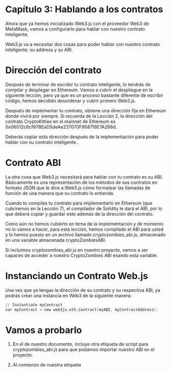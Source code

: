 # Capítulo 3: Hablando a los contratos
Ahora que ya hemos inicializado Web3.js con el proveedor Web3 de MetaMask, vamos a configurarlo para hablar con nuestro contrato inteligente.

Web3.js va a necesitar dos cosas para poder hablar con nuestro contrato inteligente: su address y su ABI.

# Dirección del contrato
Después de terminar de escribir tu contrato inteligente, lo tendrás de compilar y desplegar en Ethereum. Vamos a cubrir el despliegue en la siguiente lección, pero ya que es un proceso bastante diferente de escribir código, hemos decidido desordenar y cubrir primero Web3.js.

Después de implementar tu contrato, obtiene una dirección fija en Ethereum donde vivirá por siempre. Si recuerda de la Lección 2, la dirección del contrato CryptoKitties en el mainnet de Ethereum es 0x06012c8cf97BEaD5deAe237070F9587f8E7A266d.

Deberás copiar esta dirección después de la implementación para poder hablar con su contrato inteligente..

# Contrato ABI
La otra cosa que Web3.js necesitará para hablar con tu contrato es su ABI. Básicamente es una representación de los métodos de sus contratos en formato JSON que le dice a Web3.js cómo formatear las llamadas de función de una manera que su contrato lo entienda.

Cuando to compilas tu contrato para implementarlo en Ethereum (que cubriremos en la Lección 7), el compilador de Solidity le dará el ABI, por lo que deberá copiar y guardar esto además de la dirección del contrato.

Como aún no hemos cubierto en tema de la implementación y de momento no lo vamos a hacer, para esta lección, hemos compilado el ABI para usted y lo hemos puesto en un archivo llamado cryptozombies_abi.js, almacenado en una variable almacenada cryptoZombiesABI.

Si incluimos cryptozombies_abi.js en nuestro proyecto, vamos a ser capaces de acceder a nuestro CryptoZombies ABI esando esta variable.

# Instanciando un Contrato Web.js
Una vez que ya tengas la dirección de su contrato y su respectiva ABI, ya podrás crear una instancia en Web3 de la siguiente manera:
```s
// Instantiate myContract
var myContract = new web3js.eth.Contract(myABI, myContractAddress);
```

# Vamos a probarlo
1. En el <head> de nuestro documento, incluye otra etiqueta de script para cryptozombies_abi.js para que podamos importar nuestro ABI en el proyecto.

2. Al comienzo de nuestra etiqueta <script> en <body>, declara una var llamada cryptoZombies, pero no le asignes ningún valor. Más tarde usaremos esta variable para almacenar nuestro contrato instanciado.

3. Después, crea una function llamada startApp(). Vamos a completar el cuerpo en los próximos 2 pasos.

Lo primero que debe hacer startApp() es declarar una var llamada cryptoZombiesAddress y asígnale su valor al string "YOUR_CONTRACT_ADDRESS" (esta es la dirección del contrato de CryptoZombies en la mainnet).

Finalmente, vamos a inicializar nuestro contrarto. Establezca cryptoZombies igual a un nuevo web3js.eth.Contract como lo hicimos en el código de ejemplo anterior. (Usando cryptoZombiesABI, que se importa con nuestra etiqueta de script, y cryptoZombiesAddress desde arriba).



```js
<!DOCTYPE html>
<html lang="en">
  <head>
    <meta charset="UTF-8">
    <title>CryptoZombies front-end</title>
    <script language="javascript" type="text/javascript" src="https://cdnjs.cloudflare.com/ajax/libs/jquery/3.3.1/jquery.min.js"></script>
    <script language="javascript" type="text/javascript" src="web3.min.js"></script>
    <script language="javascript" type="text/javascript" src="cryptozombies_abi.js"></script>
  </head>
  <body>
    <script>
      // 2. Empieza el código aquí

      var cryptoZombies;

      function startApp() {
        var cryptoZombiesAddress = "YOUR_CONTRACT_ADDRESS";
        cryptoZombies = new web3js.eth.Contract(cryptoZombiesABI, cryptoZombiesAddress);
      }

      window.addEventListener('load', function() {
        // Aquí se comprueba si Web3.js ha sido inyecto por el navegador (Mist/MetaMask)
        if (typeof web3 !== 'undefined') {
          // Usar el proveedor Mist/MetaMask
          web3js = new Web3(web3.currentProvider);
        } else {
          // Aquí se podría poner algo para avisar al usuario de que no tiene Metamask o Mist instalado
          // Probablemente mostrarle un mensake pidiéndole que se lo instale
        }
        // Ahora ya puedes acceder libremente a tu DApp y usar Web3:
        startApp()
      })
    </script>
  </body>
</html>
```